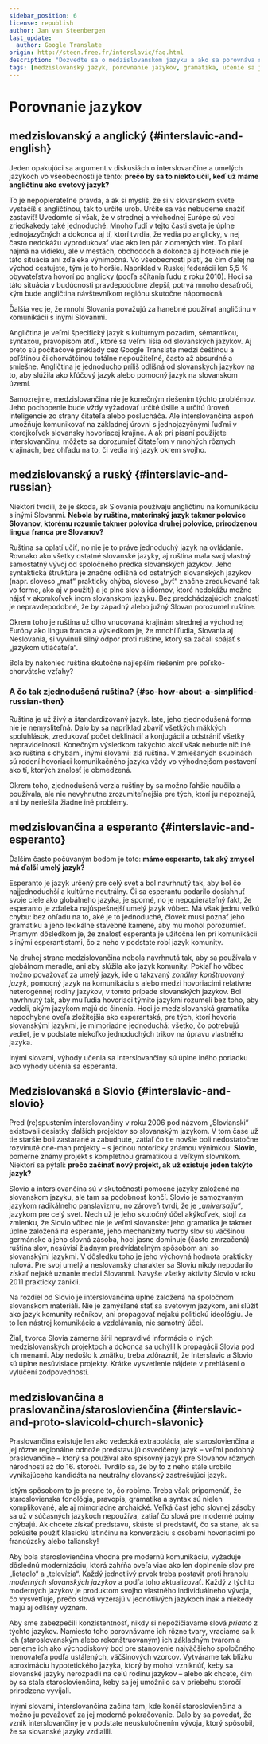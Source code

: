 ```yaml
---
sidebar_position: 6
license: republish
author: Jan van Steenbergen
last_update:
  author: Google Translate
origin: http://steen.free.fr/interslavic/faq.html
description: "Dozveďte sa o medzislovanskom jazyku a ako sa porovnáva s inými jazykmi, vrátane angličtiny, ruštiny, esperanta, slovio a praslovančiny/staroslovienčiny."
tags: [medzislovanský jazyk, porovnanie jazykov, gramatika, učenie sa jazyka]
---
```


# Porovnanie jazykov

## medzislovanský a anglický \{#interslavic-and-english}

Jeden opakujúci sa argument v diskusiách o interslovančine a umelých jazykoch vo všeobecnosti je tento: **prečo by sa to niekto učil, keď už máme angličtinu ako svetový jazyk?**

To je nepopierateľne pravda, a ak si myslíš, že si v slovanskom svete vystačíš s angličtinou, tak to určite urob. Určite sa vás nebudeme snažiť zastaviť! Uvedomte si však, že v strednej a východnej Európe sú veci zriedkakedy také jednoduché. Mnoho ľudí v tejto časti sveta je úplne jednojazyčných a dokonca aj tí, ktorí tvrdia, že vedia po anglicky, v nej často nedokážu vyprodukovať viac ako len pár zlomených viet. To platí najmä na vidieku, ale v mestách, obchodoch a dokonca aj hoteloch nie je táto situácia ani zďaleka výnimočná. Vo všeobecnosti platí, že čím ďalej na východ cestujete, tým je to horšie. Napríklad v Ruskej federácii len 5,5 % obyvateľstva hovorí po anglicky (podľa sčítania ľudu z roku 2010). Hoci sa táto situácia v budúcnosti pravdepodobne zlepší, potrvá mnoho desaťročí, kým bude angličtina návštevníkom regiónu skutočne nápomocná.

Ďalšia vec je, že mnohí Slovania považujú za hanebné používať angličtinu v komunikácii s inými Slovanmi.

Angličtina je veľmi špecifický jazyk s kultúrnym pozadím, sémantikou, syntaxou, pravopisom atď., ktoré sa veľmi líšia od slovanských jazykov. Aj preto sú počítačové preklady cez Google Translate medzi češtinou a poľštinou či chorvátčinou totálne nepoužiteľné, často až absurdné a smiešne. Angličtina je jednoducho príliš odlišná od slovanských jazykov na to, aby slúžila ako kľúčový jazyk alebo pomocný jazyk na slovanskom území.

Samozrejme, medzislovančina nie je konečným riešením týchto problémov. Jeho pochopenie bude vždy vyžadovať určité úsilie a určitú úroveň inteligencie zo strany čitateľa alebo poslucháča. Ale interslovančina aspoň umožňuje komunikovať na základnej úrovni s jednojazyčnými ľuďmi v ktorejkoľvek slovansky hovoriacej krajine. A ak pri písaní použijete interslovančinu, môžete sa dorozumieť čitateľom v mnohých rôznych krajinách, bez ohľadu na to, či vedia iný jazyk okrem svojho.

## medzislovanský a ruský \{#interslavic-and-russian}

Niektorí tvrdili, že je škoda, ak Slovania používajú angličtinu na komunikáciu s inými Slovanmi. **Nebola by ruština, materinský jazyk takmer polovice Slovanov, ktorému rozumie takmer polovica druhej polovice, prirodzenou lingua franca pre Slovanov?**

Ruština sa oplatí učiť, no nie je to práve jednoduchý jazyk na ovládanie. Rovnako ako všetky ostatné slovanské jazyky, aj ruština mala svoj vlastný samostatný vývoj od spoločného predka slovanských jazykov. Jeho syntaktická štruktúra je značne odlišná od ostatných slovanských jazykov (napr. sloveso „mať“ prakticky chýba, sloveso „byť“ značne zredukované tak vo forme, ako aj v použití) a je plné slov a idiómov, ktoré nedokážu možno nájsť v akomkoľvek inom slovanskom jazyku. Bez predchádzajúcich znalostí je nepravdepodobné, že by západný alebo južný Slovan porozumel ruštine.

Okrem toho je ruština už dlho vnucovaná krajinám strednej a východnej Európy ako lingua franca a výsledkom je, že mnohí ľudia, Slovania aj Neslovania, si vyvinuli silný odpor proti ruštine, ktorý sa začali spájať s „jazykom utláčateľa“.

Bola by nakoniec ruština skutočne najlepším riešením pre poľsko-chorvátske vzťahy?

### A čo tak zjednodušená ruština? \{#so-how-about-a-simplified-russian-then}

Ruština je už živý a štandardizovaný jazyk. Iste, jeho zjednodušená forma nie je nemysliteľná. Dalo by sa napríklad zbaviť všetkých mäkkých spoluhlások, zredukovať počet deklinácií a konjugácií a odstrániť všetky nepravidelnosti. Konečným výsledkom takýchto akcií však nebude nič iné ako ruština s chybami, inými slovami: zlá ruština. V zmiešaných skupinách sú rodení hovoriaci komunikačného jazyka vždy vo výhodnejšom postavení ako tí, ktorých znalosť je obmedzená.

Okrem toho, zjednodušená verzia ruštiny by sa možno ľahšie naučila a používala, ale nie nevyhnutne zrozumiteľnejšia pre tých, ktorí ju nepoznajú, ani by neriešila žiadne iné problémy.

## medzislovančina a esperanto \{#interslavic-and-esperanto}

Ďalším často počúvaným bodom je toto: **máme esperanto, tak aký zmysel má ďalší umelý jazyk?**

Esperanto je jazyk určený pre celý svet a bol navrhnutý tak, aby bol čo najjednoduchší a kultúrne neutrálny. Či sa esperantu podarilo dosiahnuť svoje ciele ako globálneho jazyka, je sporné, no je nepopierateľný fakt, že esperanto je zďaleka najúspešnejší umelý jazyk vôbec. Má však jednu veľkú chybu: bez ohľadu na to, aké je to jednoduché, človek musí poznať jeho gramatiku a jeho lexikálne stavebné kamene, aby mu mohol porozumieť. Priamym dôsledkom je, že znalosť esperanta je užitočná len pri komunikácii s inými esperantistami, čo z neho v podstate robí jazyk komunity.

Na druhej strane medzislovančina nebola navrhnutá tak, aby sa používala v globálnom meradle, ani aby slúžila ako jazyk komunity. Pokiaľ ho vôbec možno považovať za umelý jazyk, ide o takzvaný _zonálny konštruovaný jazyk_, pomocný jazyk na komunikáciu s alebo medzi hovoriacimi relatívne heterogénnej rodiny jazykov, v tomto prípade slovanských jazykov. Bol navrhnutý tak, aby mu ľudia hovoriaci týmito jazykmi rozumeli bez toho, aby vedeli, akým jazykom majú do činenia. Hoci je medzislovanská gramatika nepochybne oveľa zložitejšia ako esperantská, pre tých, ktorí hovoria slovanskými jazykmi, je mimoriadne jednoduchá: všetko, čo potrebujú vedieť, je v podstate niekoľko jednoduchých trikov na úpravu vlastného jazyka.

Inými slovami, výhody učenia sa interslovančiny sú úplne iného poriadku ako výhody učenia sa esperanta.

## Medzislovanská a Slovio \{#interslavic-and-slovio}

Pred (re)spustením interslovančiny v roku 2006 pod názvom „Slovianski“ existovali desiatky ďalších projektov so slovanským jazykom. V tom čase už tie staršie boli zastarané a zabudnuté, zatiaľ čo tie novšie boli nedostatočne rozvinuté one-man projekty – s jednou notoricky známou výnimkou: **Slovio**, pomerne známy projekt s kompletnou gramatikou a veľkým slovníkom. Niektorí sa pýtali: **prečo začínať nový projekt, ak už existuje jeden takýto jazyk?**

Slovio a interslovančina sú v skutočnosti pomocné jazyky založené na slovanskom jazyku, ale tam sa podobnosť končí. Slovio je samozvaným jazykom radikálneho panslavizmu, no zároveň tvrdí, že je _„universalju“_, jazykom pre celý svet. Nech už je jeho skutočný účel akýkoľvek, stojí za zmienku, že Slovio vôbec nie je veľmi slovanské: jeho gramatika je takmer úplne založená na esperante, jeho mechanizmy tvorby slov sú väčšinou germánske a jeho slovná zásoba, hoci jasne dominuje (často zmrzačená) ruština slov, nesúvisí žiadnym predvídateľným spôsobom ani so slovanskými jazykmi. V dôsledku toho je jeho výchovná hodnota prakticky nulová. Pre svoj umelý a neslovanský charakter sa Sloviu nikdy nepodarilo získať nejaké uznanie medzi Slovanmi. Navyše všetky aktivity Slovio v roku 2011 prakticky zanikli.

Na rozdiel od Slovio je interslovančina úplne založená na spoločnom slovanskom materiáli. Nie je zamýšľané stať sa svetovým jazykom, ani slúžiť ako jazyk komunity rečníkov, ani propagovať nejakú politickú ideológiu. Je to len nástroj komunikácie a vzdelávania, nie samotný účel.

Žiaľ, tvorca Slovia zámerne šíril nepravdivé informácie o iných medzislovanských projektoch a dokonca sa uchýlil k propagácii Slovia pod ich menami. Aby nedošlo k zmätku, treba zdôrazniť, že Interslavic a Slovio sú úplne nesúvisiace projekty. Krátke vysvetlenie nájdete v prehlásení o vylúčení zodpovednosti.

## medzislovančina a praslovančina/staroslovienčina \{#interslavic-and-proto-slavicold-church-slavonic}

Praslovančina existuje len ako vedecká extrapolácia, ale staroslovienčina a jej rôzne regionálne odnože predstavujú osvedčený jazyk – veľmi podobný praslovančine – ktorý sa používal ako spisovný jazyk pre Slovanov rôznych národností až do 16. storočí. Tvrdilo sa, že by to z neho stále urobilo vynikajúceho kandidáta na neutrálny slovanský zastrešujúci jazyk.

Istým spôsobom to je presne to, čo robíme. Treba však pripomenúť, že staroslovienska fonológia, pravopis, gramatika a syntax sú nielen komplikované, ale aj mimoriadne archaické. Veľká časť jeho slovnej zásoby sa už v súčasných jazykoch nepoužíva, zatiaľ čo slová pre moderné pojmy chýbajú. Ak chcete získať predstavu, skúste si predstaviť, čo sa stane, ak sa pokúsite použiť klasickú latinčinu na konverzáciu s osobami hovoriacimi po francúzsky alebo taliansky!

Aby bola staroslovienčina vhodná pre modernú komunikáciu, vyžaduje dôslednú modernizáciu, ktorá zahŕňa oveľa viac ako len doplnenie slov pre „lietadlo“ a „televízia“. Každý jednotlivý prvok treba postaviť proti hranolu _moderných slovanských jazykov_ a podľa toho aktualizovať. Každý z týchto moderných jazykov je produktom svojho vlastného individuálneho vývoja, čo vysvetľuje, prečo slová vyzerajú v jednotlivých jazykoch inak a niekedy majú aj odlišný význam.

Aby sme zabezpečili konzistentnosť, nikdy si nepožičiavame slová _priamo_ z týchto jazykov. Namiesto toho porovnávame ich rôzne tvary, vraciame sa k ich (staroslovanským alebo rekonštruovaným) ich základným tvarom a berieme ich ako východiskový bod pre stanovenie najväčšieho spoločného menovateľa podľa ustálených, väčšinových vzorcov. Vytvárame tak blízku aproximáciu hypotetického jazyka, ktorý by mohol vzniknúť, keby sa slovanské jazyky nerozpadli na celú rodinu jazykov – alebo ak chcete, čím by sa stala staroslovienčina, keby sa jej umožnilo sa v priebehu storočí prirodzene vyvíjali.

Inými slovami, interslovančina začína tam, kde končí staroslovienčina a možno ju považovať za jej moderné pokračovanie. Dalo by sa povedať, že vznik interslovančiny je v podstate neuskutočnením vývoja, ktorý spôsobil, že sa slovanské jazyky vzdialili.

[neslovančina]: http://www.neoslavonic.org

[Slovinčina]: http://steen.free.fr/interslavic/grammar.html#simple_grammar

[siciliano/klaviatury]: http://tyflonet.com/siciliano/klaviatury

[`JCUKEN`]: https://bit.ly/2NSMxdC

[`LJNJERTZ`]: https://bit.ly/37frqto

[`IVERT']: https://bit.ly/2XwwTbb

[`ѢHERTY`]: https://bit.ly/2prMdcr

[prepisovateľ]: http://steen.free.fr/interslavic/transliterator.html

[rozšírený prepis]: http://steen.free.fr/interslavic/transliterator_extended.html

[slovníky]: http://steen.free.fr/interslavic/slovniky.html

[Medzislovanský snem]: http://facebook.com/groups/1933305396885265

[1]: ../grammar/index.md

[2]: ../orthography.md#etymological-alphabet

